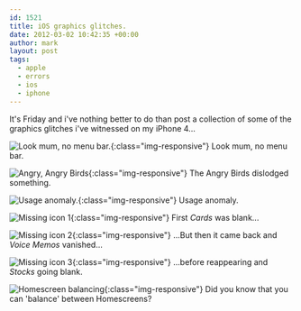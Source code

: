 ```yaml
---
id: 1521
title: iOS graphics glitches.
date: 2012-03-02 10:42:35 +00:00
author: mark
layout: post
tags:
  - apple
  - errors
  - ios
  - iphone
---
```

It's Friday and i've nothing better to do than post a collection of some of the graphics glitches i've witnessed on my iPhone 4...

![Look mum, no menu bar.](/images/fromwp/2012/02/Photo-24-08-2011-06-57-58.png){:class="img-responsive"}
Look mum, no menu bar.

![Angry, Angry Birds](/images/fromwp/2012/02/Photo-21-06-2011-14-40-48.png){:class="img-responsive"}
The Angry Birds dislodged something.

![Usage anomaly.](/images/fromwp/2012/02/Photo-20-10-2011-17-45-51.png){:class="img-responsive"}
Usage anomaly.

![Missing icon 1](/images/fromwp/2012/02/Photo-08-12-2011-07-28-36.png){:class="img-responsive"}
First _Cards_ was blank...

![Missing icon 2](/images/fromwp/2012/02/Photo-08-12-2011-07-28-49.png){:class="img-responsive"}
...But then it came back and _Voice Memos_ vanished...

![Missing icon 3](/images/fromwp/2012/02/Photo-08-12-2011-07-29-02.png){:class="img-responsive"}
...before reappearing and _Stocks_ going blank.

![Homescreen balancing](/images/fromwp/2012/02/Photo-25-09-2011-06-30-03.png){:class="img-responsive"}
Did you know that you can 'balance' between Homescreens?

